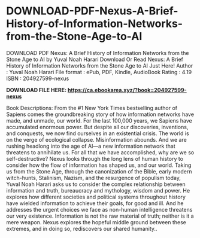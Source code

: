 # DOWNLOAD-PDF-Nexus-A-Brief-History-of-Information-Networks-from-the-Stone-Age-to-AI
DOWNLOAD PDF Nexus: A Brief History of Information Networks from the Stone Age to AI by Yuval Noah Harari
Download Or Read Nexus: A Brief History of Information Networks from the Stone Age to AI Just Here!
Author : Yuval Noah Harari
File format : ePub, PDF, Kindle, AudioBook
Rating : 4.19
ISBN : 204927599-nexus

**DOWNLOAD FILE HERE: https://ca.ebookarea.xyz/?book=204927599-nexus**

Book Descriptions:
From the #1 New York Times bestselling author of Sapiens comes the groundbreaking story of how information networks have made, and unmade, our world.
For the last 100,000 years, we Sapiens have accumulated enormous power. But despite all our discoveries, inventions, and conquests, we now find ourselves in an existential crisis. The world is on the verge of ecological collapse. Misinformation abounds. And we are rushing headlong into the age of AI—a new information network that threatens to annihilate us. For all that we have accomplished, why are we so self-destructive?
Nexus looks through the long lens of human history to consider how the flow of information has shaped us, and our world. Taking us from the Stone Age, through the canonization of the Bible, early modern witch-hunts, Stalinism, Nazism, and the resurgence of populism today, Yuval Noah Harari asks us to consider the complex relationship between information and truth, bureaucracy and mythology, wisdom and power. He explores how different societies and political systems throughout history have wielded information to achieve their goals, for good and ill. And he addresses the urgent choices we face as non-human intelligence threatens our very existence.
Information is not the raw material of truth; neither is it a mere weapon. Nexus explores the hopeful middle ground between these extremes, and in doing so, rediscovers our shared humanity..

